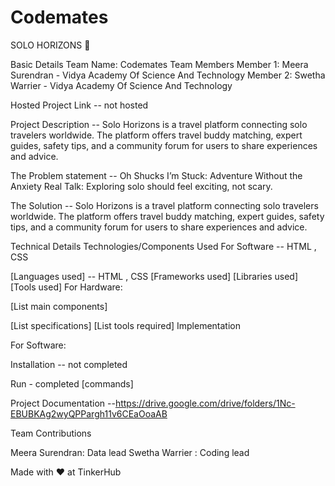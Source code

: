 # Codemates
SOLO HORIZONS 🎯

Basic Details
Team Name: Codemates
Team Members
Member 1: Meera Surendran - Vidya Academy Of Science And Technology 
Member 2: Swetha Warrier - Vidya Academy Of Science And Technology 

Hosted Project Link -- not hosted

Project Description -- Solo Horizons is a travel platform connecting solo travelers worldwide. The platform offers travel buddy matching, expert guides, safety tips, and a community forum for users to share experiences and advice.


The Problem statement
-- Oh Shucks I’m Stuck: Adventure Without the Anxiety
Real Talk: Exploring solo should feel exciting, not scary.

The Solution -- Solo Horizons is a travel platform connecting solo travelers worldwide. The platform offers travel buddy matching, expert guides, safety tips, and a community forum for users to share experiences and advice.

Technical Details
Technologies/Components Used
For Software --  HTML , CSS 

[Languages used] -- HTML , CSS
[Frameworks used] 
[Libraries used]
[Tools used]
For Hardware:

[List main components]

[List specifications]
[List tools required]
Implementation

For Software:

Installation -- not completed 


Run - completed 
[commands]

Project Documentation --https://drive.google.com/drive/folders/1Nc-EBUBKAg2wyQPPargh11v6CEaOoaAB


Team Contributions

Meera Surendran: Data lead
Swetha Warrier : Coding lead

Made with ❤️ at TinkerHub
